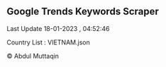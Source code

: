 

## Google Trends Keywords Scraper 
 
Last Update 18-01-2023 , 04:52:46

Country List :
VIETNAM.json



© Abdul Muttaqin 
